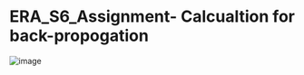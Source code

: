 # ERA_S6_Assignment- Calcualtion for back-propogation
![image](https://github.com/Umeshtriveni/ERA_S6_Assignment-/assets/42119280/68f8b261-7ed4-42c8-b793-1f0e1dbbc1b1)
